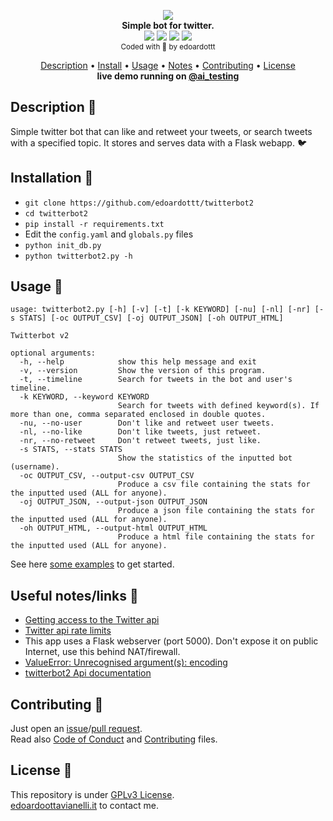 <p align="center">
  <img src="https://github.com/edoardottt/images/blob/main/twitterbot2/twitterbot2.png"><br>
  <b>Simple bot for twitter.</b><br>
  <!--badges-->
  <a href="https://www.edoardoottavianelli.it"><img src="https://github.com/edoardottt/images/blob/main/twitterbot2/python-version.svg"/></a>
  <a href="https://www.edoardoottavianelli.it"><img src="https://github.com/edoardottt/images/blob/main/twitterbot2/linux-build-success-badge.svg"/></a>
  <a href="https://www.edoardoottavianelli.it"><img src="https://github.com/edoardottt/images/blob/main/twitterbot2/win-build-success-badge.svg"/></a>
  <a href="https://github.com/edoardottt/twitterbot2/actions/workflows/python-app.yml"><img src="https://github.com/edoardottt/twitterbot2/actions/workflows/python-app.yml/badge.svg"/></a>
  <br>
  <sub>
    Coded with 💙 by edoardottt
  </sub>
  <br>
  <!--Tweet button-->
</p>

<p align="center">
  <a href="#description-">Description</a> •
  <a href="#installation-">Install</a> •
  <a href="#usage-">Usage</a> •
  <a href="#useful-noteslinks-">Notes</a> •
  <a href="#contributing-">Contributing</a> •
  <a href="#license-">License</a>
  <br>
  <b>live demo running on <a href="https://twitter.com/ai_testing">@ai_testing</a></b>
</p>
  
Description 🔦 
--------

Simple twitter bot that can like and retweet your tweets, or search tweets with a specified topic. It stores and serves data with a Flask webapp. 🐦

Installation 📡
-------

- `git clone https://github.com/edoardottt/twitterbot2`
- `cd twitterbot2`
- `pip install -r requirements.txt`
- Edit the `config.yaml` and `globals.py` files 
- `python init_db.py`
- `python twitterbot2.py -h`

Usage 🚀
-------

```
usage: twitterbot2.py [-h] [-v] [-t] [-k KEYWORD] [-nu] [-nl] [-nr] [-s STATS] [-oc OUTPUT_CSV] [-oj OUTPUT_JSON] [-oh OUTPUT_HTML]

Twitterbot v2

optional arguments:
  -h, --help            show this help message and exit
  -v, --version         Show the version of this program.
  -t, --timeline        Search for tweets in the bot and user's timeline.
  -k KEYWORD, --keyword KEYWORD
                        Search for tweets with defined keyword(s). If more than one, comma separated enclosed in double quotes.
  -nu, --no-user        Don't like and retweet user tweets.
  -nl, --no-like        Don't like tweets, just retweet.
  -nr, --no-retweet     Don't retweet tweets, just like.
  -s STATS, --stats STATS
                        Show the statistics of the inputted bot (username).
  -oc OUTPUT_CSV, --output-csv OUTPUT_CSV
                        Produce a csv file containing the stats for the inputted used (ALL for anyone).
  -oj OUTPUT_JSON, --output-json OUTPUT_JSON
                        Produce a json file containing the stats for the inputted used (ALL for anyone).
  -oh OUTPUT_HTML, --output-html OUTPUT_HTML
                        Produce a html file containing the stats for the inputted used (ALL for anyone).
```

See here [some examples](https://github.com/edoardottt/twitterbot2/wiki/Examples) to get started.

Useful notes/links 🔗
--------

- [Getting access to the Twitter api](https://developer.twitter.com/en/docs/twitter-api/getting-started/getting-access-to-the-twitter-api)
- [Twitter api rate limits](https://developer.twitter.com/en/docs/twitter-api/v1/rate-limits)
- This app uses a Flask webserver (port 5000). Don't expose it on public Internet, use this behind NAT/firewall.
- [ValueError: Unrecognised argument(s): encoding](https://github.com/edoardottt/twitterbot2/issues/47)
- [twitterbot2 Api documentation](https://github.com/edoardottt/twitterbot2/wiki/Api)

Contributing 🤝
--------

Just open an [issue](https://github.com/edoardottt/twitterbot2/issues)/[pull request](https://github.com/edoardottt/twitterbot2/pulls).  
Read also [Code of Conduct](https://github.com/edoardottt/twitterbot2/blob/main/CODE_OF_CONDUCT.md) and [Contributing](https://github.com/edoardottt/twitterbot2/blob/main/CONTRIBUTING.md) files.

License 📝
--------

This repository is under [GPLv3 License](https://github.com/edoardottt/twitterbot2/blob/main/LICENSE).  
[edoardoottavianelli.it](https://www.edoardoottavianelli.it) to contact me.
